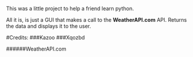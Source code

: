 This was a little project to help a friend learn python.

All it is, is just a GUI that makes a call to the **WeatherAPI.com** API. Returns the data and displays it to the user.


#Credits:
###Kazoo
###Xqozbd

######WeatherAPI.com
